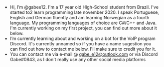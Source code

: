 - Hi, I’m @gabee12. I'm a 17 year old High-School student from Brazil. I've started to2 learn programming late november 2020. I speak Portuguese, English and German fluently and am learning Norwegian as a fourth language. My programming languages of choice are C#/C++ and Java. I'm currently working on my first project, you can find out more about it below.
- I’m currently learning about and working on a bot for the VoIP program Discord. It's currently unnamed so if you have a name sugestion you can find out how to contact me below. I'll make sure to credit you for it.
- You can contact me via e-mail @ gabe_e12@outlook.com or via Discord Gabe#0843, as I don't really use any other social media platforms

<!---
gabee12/gabee12 is a ✨ special ✨ repository because its `README.md` (this file) appears on your GitHub profile.
You can click the Preview link to take a look at your changes.
--->

